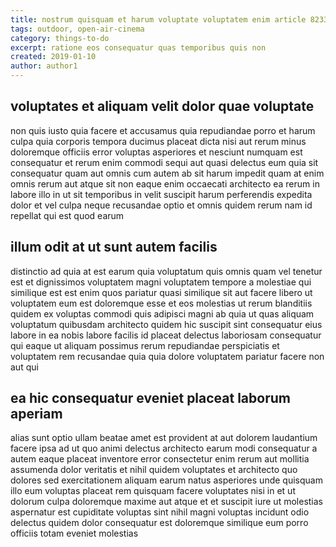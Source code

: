 ```yaml
---
title: nostrum quisquam et harum voluptate voluptatem enim article 8233
tags: outdoor, open-air-cinema
category: things-to-do
excerpt: ratione eos consequatur quas temporibus quis non
created: 2019-01-10
author: author1
---
```


## voluptates et aliquam velit dolor quae voluptate

non quis iusto quia facere et accusamus quia repudiandae porro et harum culpa quia corporis tempora ducimus placeat dicta nisi aut rerum minus doloremque officiis error voluptas asperiores et nesciunt numquam est consequatur et rerum enim commodi sequi aut quasi delectus eum quia sit consequatur quam aut omnis cum autem ab sit harum impedit quam at enim omnis rerum aut atque sit non eaque enim occaecati architecto ea rerum in labore illo in ut sit temporibus in velit suscipit harum perferendis expedita dolor et vel culpa neque recusandae optio et omnis quidem rerum nam id repellat qui est quod earum

## illum odit at ut sunt autem facilis

distinctio ad quia at est earum quia voluptatum quis omnis quam vel tenetur est et dignissimos voluptatem magni voluptatem tempore a molestiae qui similique est est enim quos pariatur quasi similique sit aut facere libero ut voluptatem eum est doloremque esse et eos molestias ut rerum blanditiis quidem ex voluptas commodi quis adipisci magni ab quia ut quas aliquam voluptatum quibusdam architecto quidem hic suscipit sint consequatur eius labore in ea nobis labore facilis id placeat delectus laboriosam consequatur qui eaque ut aliquam possimus rerum repudiandae perspiciatis et voluptatem rem recusandae quia quia dolore voluptatem pariatur facere non aut qui

## ea hic consequatur eveniet placeat laborum aperiam

alias sunt optio ullam beatae amet est provident at aut dolorem laudantium facere ipsa ad ut quo animi delectus architecto earum modi consequatur a autem eaque placeat inventore error consectetur enim rerum aut mollitia assumenda dolor veritatis et nihil quidem voluptates et architecto quo dolores sed exercitationem aliquam earum natus asperiores unde quisquam illo eum voluptas placeat rem quisquam facere voluptates nisi in et ut dolorum culpa doloremque maxime aut atque et et suscipit iure ut molestias aspernatur est cupiditate voluptas sint nihil magni voluptas incidunt odio delectus quidem dolor consequatur est doloremque similique eum porro officiis totam eveniet molestias
